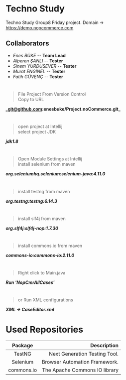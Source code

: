 # Techno Study


Techno Study Group8 Friday project.
Domain -> https://demo.nopcommerce.com


## Collaborators
 * _Enes BÜKE_ -- **Team Lead** 
 * _Alperen ŞANLI_ -- **Tester**
 * _Sinem YURDUSEVER_ -- **Tester**
 * _Murat ENGİNEL_ -- **Tester**
 * _Fatih GÜVENÇ_ -- **Tester**
#
#
#

> File Project From Version Control  
> Copy to URL  
   
**_git@github.com:enesbuke/Project.noCommerce.git_**  
#
> open project at Intellij  
> select project JDK  

**_jdk1.8_**  
#
> Open Module Settings at Intellij  
> install selenium from maven

**_org.seleniumhq.selenium:selenium-java:4.11.0_**  
#
> install testng from maven

**_org.testng:testng:6.14.3_**  
#
> install slf4j from maven

**_org.slf4j:slf4j-nop:1.7.30_**  
#
> install commons.io from maven

**_commons-io:commons-io:2.11.0_**  
#
> Right click to Main.java

**_Run 'NopCmrAllCases'_**  
#
>  or Run XML configurations

**_XML -> CaseEditor.xml_**  
#


# Used Repositories

| Package   |  Description |
|:-------:| -----:|
| TestNG | Next Generation Testing Tool. |
| Selenium | Browser Automation Framework. |
| commons.io | The Apache Commons IO library |



